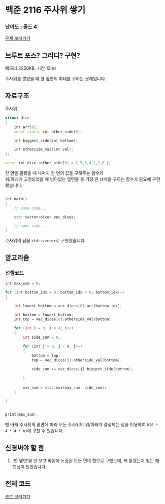 
# 백준 2116 주사위 쌓기

  

### 난이도 : 골드 4

[문제 보러가기](https://www.acmicpc.net/problem/2116)
  

## 브루트 포스? 그리디? 구현?

메모리 2256KB, 시간 12ms



주사위를 쌓았을 때 한 옆면의 최대를 구하는 문제입니다.

## 자료구조

주사위

```C++
struct dice 
{
	int arr[6];
	const static int other_side[6];

	int biggest_side(int bottom);

	int otherside_val(int val);
};

const int dice::other_side[6] = { 5,3,4,1,2,0 };
```

한 면을 골랐을 때 나머지 한 면의 값을 구해주는 함수와  
위/아래가 고정되었을 때 남아있는 옆면들 중 가장 큰 녀석을 구하는 함수가 필요해 구현했습니다.


```C++

int main()
{
    // some code...

    std::vector<dice> vec_dices;

    // some code...
}
```
주사위의 탑을 ```std::vector```로 구현했습니다.


## 알고리즘

### 선행코드
```C++
int max_sum = 0;

for (int bottom_idx = 0; bottom_idx < 6; bottom_idx++)
{

	int lowest_bottom = vec_dices[0].arr[bottom_idx];

	int bottom = lowest_bottom;
	int top = vec_dices[0].otherside_val(bottom);

	for (int i = 0; i < 4; i++)
	{
		int side_sum = 0;

		for (int j = 0; j < n; j++) 
		{
			bottom = top;
			top = vec_dices[j].otherside_val(bottom);
		
			side_sum += vec_dices[j].biggest_side(bottom);
			
		}
		
		max_sum = std::max(max_sum, side_sum);
	}
	
}


print(max_sum);
```

맨 아래 주사위의 밑면에 따라 모든 주사위의 위/아래가 결정되는 점을 이용하여 ```O(6 * 4 * 4 * n)```에 구할 수 있습니다.

## 신경써야 할 점
1. '한 옆면'을 안 보고 바깥에 노출된 모든 면의 합으로 구했는데, 왜 틀렸는지 찾는 해프닝이 있었습니다.

## 전체 코드
[코드 보러가기](./boj2116.cpp)